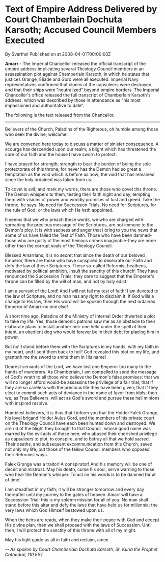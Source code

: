 # Text of Empire Address Delivered by Court Chamberlain Dochuta Karsoth; Accused Council Members Executed
By Svarthol
Published on  at 2008-04-01T00:00:00Z

 **Amarr** - The Imperial Chancellor released the official transcript of the empire address implicating several Theology Council members in an assassination plot against Chamberlain Karsoth, in which he states that justices Grange, Eliade and Gord were all executed. Imperial Navy representatives confirmed that clones of the capsuleers were destroyed, and that their ships were "neutralized" beyond empire borders. The Imperial Chancellor's office released the full transcript of Chamberlain Karsoth's address, which was described by those in attendance as "his most impassioned and authoritative to date".

The following is the text released from the Chancellor.

---

Believers of the Church, Paladins of the Righteous, oh humble among those who seek the divine, welcome!

We are convened here today to discuss a matter of sinister consequence. A scourge has descended upon our realm; a blight which has threatened the core of our faith and the house I have sworn to protect.

I have prayed for strength; strength to bear the burden of being the sole protectorate of this throne; for never has the Demon had so great a temptation as the void which is before us now; the void that has remained since the holy ordained was taken from us.

To covet is evil; and mark my words, there are those who covet this throne. The Demon whispers to them, testing their faith night and day, tempting them with visions of power and worldly promises of lust and greed. Take the throne, he says. No need for Succession Trials. No need for Scriptures, for the rule of God, or the laws which He hath appointed.

It seems that we who preach these words, we who are charged with spreading the precious message of the Scriptures, are not immune to the Demon's ploy. It is with sadness and anger that I bring to you the news that some of us have failed the Test of Faith. Those who have been damned-those who are guilty of the most heinous crimes imaginable-they are none other than the corrupt souls of the Theology Council.

Blessed Amarrians, it is no secret that since the death of our beloved Emperor, there are those who have conspired to desecrate our Faith and defy the law of these Scriptures. These so-called Reformist heathens, motivated by political ambition, insult the sanctity of this church! They have renounced the Succession Trials; they dare to suggest that the Emperor's throne can be filled by the will of man, and not by holy edict!

I am a servant of the Lord! And I will not fail my test of faith! I am devoted to the law of Scripture, and no man has any right to disclaim it. If God wills a change to His law, then His word will be spoken through the next ordained Emperor of Amarr-no one else!

A short time ago, Paladins of the Ministry of Internal Order thwarted a plot to take my life. Yes, those demonic patrons saw me as an obstacle to their elaborate plans to install another heir-one held under the spell of their intent, an obedient dog who would forever be in their debt for placing him in power.

But no! I stood before them with the Scriptures in my hands, with my faith in my heart, and I sent them back to hell! God revealed this plot on my life, and granteth me the sword to smite them in His name! 

Dearest servants of the Lord, we have lost one Emperor too many to the hands of murderers. As Chamberlain, I am compelled to send the message of God's wrath to all those who believe the Demon's false promises; that we will no longer afford would-be assassins the privilege of a fair trial; that if they are so careless with the precious life they have been given; that if they elect to commit such acts of deviance in the name of favor from idols; then we, as True Believers, will act as God's sword and pursue these hell minions with inspired resolve.

Humblest believers, it is thus that I inform you that the Holder Falek Grange, his loyal brigand Holder Aulus Gord, and the members of his private court on the Theology Council have each been hunted down and destroyed. We are rid of the blight they brought to that Council, whose good name was marred by the evil acts of these men; who abused their cherished privilege as capsuleers to plot, to conspire, and to betray all that we hold sacred. Their deaths, and subsequent excommunication from this Church, saved not only my life, but those of the fellow Council members who opposed their Reformist ways.

Falek Grange was a traitor! A conspirator! And his memory will be one of deceit and mistrust. May his death, curse his soul, serve warning to those who hear the Demon's whisper. To act on his words is to be damned for all of time!

I am steadfast in my faith; it will be stronger tomorrow and every day thereafter until my journey to the gates of heaven. Amarr will have a Succession Trial; this is my solemn mission for all of you. No man shall stand before this altar and defy the laws that have held us for millennia; the very laws which God Himself bestowed upon us. 

When the heirs are ready, when they make their peace with God and accept His divine plan, then we shall proceed with the laws of Succession. Until then, I will protect the sanctity of this throne with all of my might.

May his light guide us all in faith and reclaim, amen.

_-- As spoken by Court Chamberlain Dochuta Karsoth, St. Kuria the Prophet Cathedral, 110 EST_

